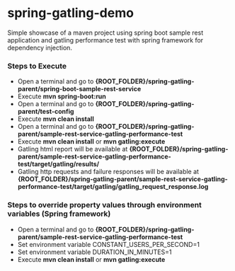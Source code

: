 spring-gatling-demo
=========================

Simple showcase of a maven project using spring boot sample rest application and gatling performance test with spring framework for dependency injection.

### Steps to Execute

* Open a terminal and go to **{ROOT_FOLDER}/spring-gatling-parent/spring-boot-sample-rest-service**
* Execute **mvn spring-boot:run**
* Open a terminal and go to **{ROOT_FOLDER}/spring-gatling-parent/test-config**
* Execute **mvn clean install**
* Open a terminal and go to **{ROOT_FOLDER}/spring-gatling-parent/sample-rest-service-gatling-performance-test**
* Execute **mvn clean install** or **mvn gatling:execute**
* Gatling html report will be available at **{ROOT_FOLDER}/spring-gatling-parent/sample-rest-service-gatling-performance-test/target/gatling/results/**
* Gatling http requests and failure responses will be available at **{ROOT_FOLDER}/spring-gatling-parent/sample-rest-service-gatling-performance-test/target/gatling/gatling_request_response.log**

### Steps to override property values through environment variables (Spring framework)

* Open a terminal and go to **{ROOT_FOLDER}/spring-gatling-parent/sample-rest-service-gatling-performance-test**
* Set environment variable CONSTANT_USERS_PER_SECOND=1
* Set environment variable DURATION_IN_MINUTES=1
* Execute **mvn clean install** or **mvn gatling:execute**
